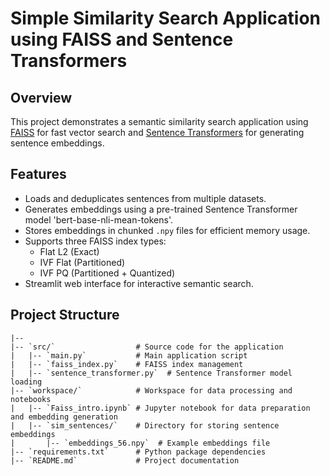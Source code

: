 # Simple Similarity Search Application using FAISS and Sentence Transformers

## Overview

This project demonstrates a semantic similarity search application using [FAISS](https://github.com/facebookresearch/faiss) for fast vector search and [Sentence Transformers](https://www.sbert.net/) for generating sentence embeddings.

## Features

- Loads and deduplicates sentences from multiple datasets.
- Generates embeddings using a pre-trained Sentence Transformer model 'bert-base-nli-mean-tokens'.
- Stores embeddings in chunked `.npy` files for efficient memory usage.
- Supports three FAISS index types:
  - Flat L2 (Exact)
  - IVF Flat (Partitioned)
  - IVF PQ (Partitioned + Quantized)
- Streamlit web interface for interactive semantic search.

## Project Structure
```
|--
|-- `src/`                  # Source code for the application
|   |-- `main.py`           # Main application script
|   |-- `faiss_index.py`    # FAISS index management
|   |-- `sentence_transformer.py`  # Sentence Transformer model loading
|-- `workspace/`            # Workspace for data processing and notebooks        
|   |-- `Faiss_intro.ipynb` # Jupyter notebook for data preparation and embedding generation
|   |-- `sim_sentences/`    # Directory for storing sentence embeddings
|       |-- `embeddings_56.npy`  # Example embeddings file
|-- `requirements.txt`      # Python package dependencies
|-- `README.md`             # Project documentation 
```
